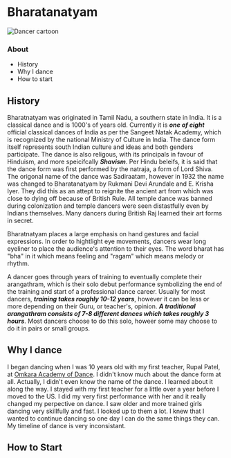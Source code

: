 # Bharatanatyam
![Dancer cartoon](https://thumbs.dreamstime.com/b/young-beautiful-indian-woman-dancer-performing-bharatnatyam-white-mandala-pattern-background-156541202.jpg)
### About
  - History
  - Why I dance
  - How to start

## History
Bharatnatyam was originated in Tamil Nadu, a southern state in India. It is a classical dance and is 1000's of years old. Currently it is ***one of eight*** official classical dances of India as per the Sangeet Natak Academy, which is recognized by the national Ministry of Culture in India. The dance form itself represents south Indian culture and ideas and both genders participate. The dance is also religous, with its principals in favour of Hinduism, and more speicifcally ***Shavism***. Per Hindu beleifs, it is said that the dance form was first performed by the natraja, a form of Lord Shiva. The origonal name of the dance was Sadiraatam, however in 1932 the name was changed to Bharatanatyam by Rukmani Devi Arundale and E. Krisha Iyer. They did this as an attept to reignite the ancient art from which was close to dying off because of British Rule. All temple dance was banned during colonization and temple dancers were seen distastfully even by Indians themselves. Many dancers during British Raj learned their art forms in secret. 

Bharatnatyam places a large emphasis on hand gestures and facial expressions. In order to hightlight eye movements, dancers wear long eyeliner to place the audience's attention to their eyes. The word bharat has "bha" in it which means feeling and "ragam" which means melody or rhythm. 

A dancer goes through years of training to eventually complete their arangathram, which is their solo debut performance symbolizing the end of the training and start of a professional dance career. Usually for most dancers, ***training takes roughly 10-12 years***, however it can be less or more depending on their Guru, or teacher's, opinion. ***A traditional arangathram consists of 7-8 different dances which takes roughly 3 hours***. Most dancers choose to do this solo, howeer some may choose to do it in pairs or small groups.

## Why I dance
I began dancing when I was 10 years old with my first teacher, Rupal Patel, at [Omkara Academy of Dance](http://omkaraacademy.com/). I didn't know much about the dance form at all. Actually, I didn't even know the name of the dance. I learned about it along the way. I stayed with my first teacher for a little over a year before I moved to the US. I did my very first performance with her and it really changed my perpective on dance. I saw older and more trained girls dancing very skillfully and fast. I looked up to them a lot. I knew that I wanted to continue dancing so one day I can do the same things they can. My timeline of dance is very inconsistant. 

## How to Start
